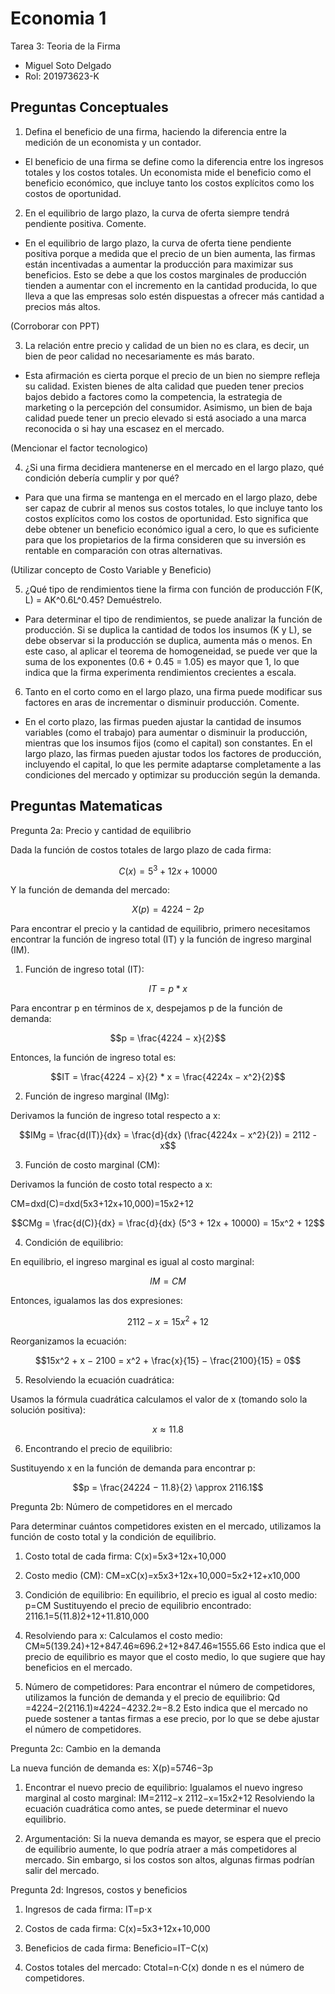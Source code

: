 # Economia 1
Tarea 3: Teoria de la Firma

* Miguel Soto Delgado
* Rol: 201973623-K

## Preguntas Conceptuales
1. Defina el beneficio de una firma, haciendo la diferencia entre la medición de un economista y un contador.

- El beneficio de una firma se define como la diferencia entre los ingresos totales y los costos totales.
Un economista mide el beneficio como el beneficio económico, que incluye tanto los costos explícitos como 
los costos de oportunidad.

2. En el equilibrio de largo plazo, la curva de oferta siempre tendrá pendiente positiva. Comente.

- En el equilibrio de largo plazo, la curva de oferta tiene pendiente positiva porque a medida que el precio 
de un bien aumenta, las firmas están incentivadas a aumentar la producción para maximizar sus beneficios. 
Esto se debe a que los costos marginales de producción tienden a aumentar con el incremento en la cantidad 
producida, lo que lleva a que las empresas solo estén dispuestas a ofrecer más cantidad a precios más altos.

(Corroborar con PPT)

3. La relación entre precio y calidad de un bien no es clara, es decir, un bien de peor calidad no necesariamente 
es más barato.

- Esta afirmación es cierta porque el precio de un bien no siempre refleja su calidad. Existen bienes de alta 
calidad que pueden tener precios bajos debido a factores como la competencia, la estrategia de marketing o la 
percepción del consumidor. Asimismo, un bien de baja calidad puede tener un precio elevado si está asociado a 
una marca reconocida o si hay una escasez en el mercado.

(Mencionar el factor tecnologico)

4. ¿Si una firma decidiera mantenerse en el mercado en el largo plazo, qué condición debería cumplir y por qué?

- Para que una firma se mantenga en el mercado en el largo plazo, debe ser capaz de cubrir al menos sus costos 
totales, lo que incluye tanto los costos explícitos como los costos de oportunidad. Esto significa que debe obtener 
un beneficio económico igual a cero, lo que es suficiente para que los propietarios de la firma consideren que su 
inversión es rentable en comparación con otras alternativas.

(Utilizar concepto de Costo Variable y Beneficio)

5. ¿Qué tipo de rendimientos tiene la firma con función de producción F(K, L) = AK^0.6L^0.45? Demuéstrelo.

- Para determinar el tipo de rendimientos, se puede analizar la función de producción. Si se duplica la cantidad 
de todos los insumos (K y L), se debe observar si la producción se duplica, aumenta más o menos. En este caso, 
al aplicar el teorema de homogeneidad, se puede ver que la suma de los exponentes (0.6 + 0.45 = 1.05) es mayor que
1, lo que indica que la firma experimenta rendimientos crecientes a escala.

6. Tanto en el corto como en el largo plazo, una firma puede modificar sus factores en aras de incrementar o 
disminuir producción. Comente.
- En el corto plazo, las firmas pueden ajustar la cantidad de insumos variables (como el trabajo) para aumentar 
o disminuir la producción, mientras que los insumos fijos (como el capital) son constantes. En el largo plazo, 
las firmas pueden ajustar todos los factores de producción, incluyendo el capital, lo que les permite adaptarse 
completamente a las condiciones del mercado y optimizar su producción según la demanda.

## Preguntas Matematicas

Pregunta 2a: Precio y cantidad de equilibrio

Dada la función de costos totales de largo plazo de cada firma:

$$C(x) = 5^3 + 12x + 10000$$

Y la función de demanda del mercado:

$$X(p) = 4224 − 2p$$

Para encontrar el precio y la cantidad de equilibrio, primero necesitamos encontrar la función de ingreso total (IT) y la 
función de ingreso marginal (IM).

1. Función de ingreso total (IT):

$$IT = p * x$$

Para encontrar p en términos de x, despejamos p de la función de demanda:

$$p = \frac{4224 − x}{2}$$

Entonces, la función de ingreso total es:

$$IT = \frac{4224 − x}{2} * x = \frac{4224x − x^2}{2}$$

2. Función de ingreso marginal (IMg):

Derivamos la función de ingreso total respecto a x:

$$IMg = \frac{d(IT)}{dx} = \frac{d}{dx} (\frac{4224x − x^2}{2}) = 2112 - x$$

3. Función de costo marginal (CM):

Derivamos la función de costo total respecto a x:

CM=dxd(C)​=dxd​(5x3+12x+10,000)=15x2+12

$$CMg = \frac{d(C)}{dx} = \frac{d}{dx} (5^3 + 12x + 10000) = 15x^2 + 12$$

4. Condición de equilibrio:

En equilibrio, el ingreso marginal es igual al costo marginal:

$$IM = CM$$

Entonces, igualamos las dos expresiones:

$$2112 − x = 15x^2 + 12$$

Reorganizamos la ecuación:

$$15x^2 + x − 2100 = x^2 + \frac{x}{15} − \frac{2100}{15} = 0$$

5. Resolviendo la ecuación cuadrática:

Usamos la fórmula cuadrática calculamos el valor de x (tomando solo la solución positiva):

$$x \approx 11.8$$

6. Encontrando el precio de equilibrio:

Sustituyendo x en la función de demanda para encontrar p:

$$p = \frac{24224 − 11.8}{2} \approx 2116.1$$

Pregunta 2b: Número de competidores en el mercado

Para determinar cuántos competidores existen en el mercado, utilizamos la función de costo total y la condición de equilibrio.

1. Costo total de cada firma:
C(x)=5x3+12x+10,000

2. Costo medio (CM):
CM=xC(x)​=x5x3+12x+10,000​=5x2+12+x10,000​

3. Condición de equilibrio:
En equilibrio, el precio es igual al costo medio:
p=CM
Sustituyendo el precio de equilibrio encontrado:
2116.1=5(11.8)2+12+11.810,000​

4. Resolviendo para x:
Calculamos el costo medio:
CM≈5(139.24)+12+847.46≈696.2+12+847.46≈1555.66
Esto indica que el precio de equilibrio es mayor que el costo medio, lo que sugiere que hay beneficios en el mercado.

5. Número de competidores:
Para encontrar el número de competidores, utilizamos la función de demanda y el precio de equilibrio:
Qd​=4224−2(2116.1)≈4224−4232.2≈−8.2
Esto indica que el mercado no puede sostener a tantas firmas a ese precio, por lo que se debe ajustar el número de competidores.

Pregunta 2c: Cambio en la demanda

La nueva función de demanda es:
X(p)=5746−3p

1. Encontrar el nuevo precio de equilibrio:
Igualamos el nuevo ingreso marginal al costo marginal:
IM=2112−x
2112−x=15x2+12
Resolviendo la ecuación cuadrática como antes, se puede determinar el nuevo equilibrio.

2. Argumentación:
Si la nueva demanda es mayor, se espera que el precio de equilibrio aumente, lo que podría atraer a más competidores al mercado. Sin embargo, si los costos son altos, algunas firmas podrían salir del mercado.

Pregunta 2d: Ingresos, costos y beneficios

1. Ingresos de cada firma:
IT=p⋅x

2. Costos de cada firma:
C(x)=5x3+12x+10,000

3. Beneficios de cada firma:
Beneficio=IT−C(x)

4. Costos totales del mercado:
Ctotal​=n⋅C(x)
donde n es el número de competidores.
